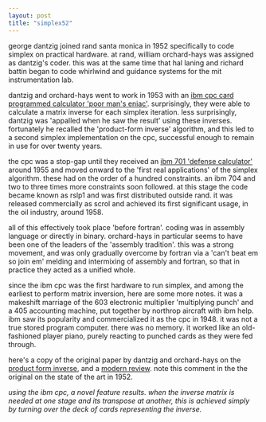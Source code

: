 ```yaml
---
layout: post
title: "simplex52"
---
```


george dantzig joined rand santa monica in 1952 specifically to code simplex on practical hardware. at rand, william orchard-hays was assigned as dantzig's coder. this was at the same time that hal laning and richard battin began to code whirlwind and guidance systems for the mit instrumentation lab.

dantzig and orchard-hays went to work in 1953 with an [ibm cpc card programmed calculator 'poor man's eniac'](https://en.wikipedia.org/wiki/IBM_CPC). surprisingly, they were able to calculate a matrix inverse for each simplex iteration. less surprisingly, dantzig was 'appalled when he saw the result' using these inverses. fortunately he recalled the 'product-form inverse' algorithm, and this led to a second simplex implementation on the cpc, successful enough to remain in use for over twenty years. 

the cpc was a stop-gap until they received an [ibm 701 'defense calculator'](https://en.wikipedia.org/wiki/IBM_701) around 1955 and moved onward to the 'first real applications' of the simplex algorithm. these had on the order of a hundred constraints. an ibm 704 and two to three times more constraints soon followed. at this stage the code became known as rslp1 and was first distributed outside rand. it was released commercially as scrol and achieved its first significant usage, in the oil industry, around 1958. 

all of this effectively took place 'before fortran'. coding was in assembly language or directly in binary. orchard-hays in particular seems to have been one of the leaders of the 'assembly tradition'. this was a strong movement, and was only gradually overcome by fortran via a 'can't beat em so join em' melding and intermixing of assembly and fortran, so that in practice they acted as a unified whole.

since the ibm cpc was the first hardware to run simplex, and among the earliest to perform matrix inversion, here are some more notes. it was a makeshift marriage of the 603 electronic multiplier 'multiplying punch' and a 405 accounting machine, put together by northrop aircraft with ibm help. ibm saw its popularity and commercialized it as the cpc in 1948. it was not a true stored program computer. there was no memory. it worked like an old-fashioned player piano, purely reacting to punched cards as they were fed through.

here's a copy of the original paper by dantzig and orchard-hays on the [product form inverse](docs/simplex/1953%20dantzig.pdf), and a [modern review](docs/simplex/2012%20pfi%20revisited.pdf). note this comment in the the original on the state of the art in 1952.

_using the ibm cpc, a novel feature results. when the inverse matrix is needed at one stage and its transpose at another, this is achieved simply by turning over the deck of cards representing the inverse._
